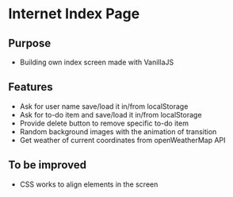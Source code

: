 # Internet Index Page

## Purpose

- Building own index screen made with VanillaJS

## Features

- Ask for user name save/load it in/from localStorage
- Ask for to-do item and save/load it in/from localStorage
- Provide delete button to remove specific to-do item
- Random background images with the animation of transition
- Get weather of current coordinates from openWeatherMap API

## To be improved

- CSS works to align elements in the screen
